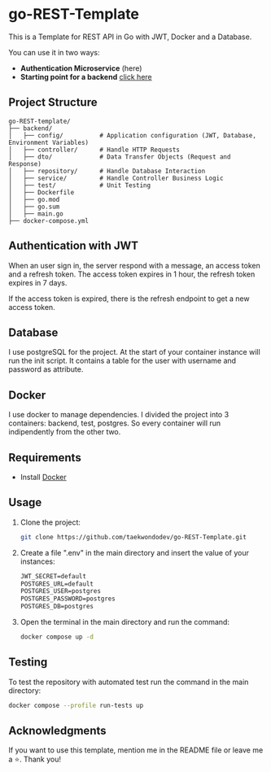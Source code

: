 # go-REST-Template
This is a Template for REST API in Go with JWT, Docker and a Database.

You can use it in two ways:
- **Authentication Microservice** (here)
- **Starting point for a backend** [click here](https://github.com/taekwondodev/go-REST-Template/tree/backend)

## Project Structure

```
go-REST-template/
├── backend/
│   ├── config/          # Application configuration (JWT, Database, Environment Variables)
│   ├── controller/      # Handle HTTP Requests
│   ├── dto/             # Data Transfer Objects (Request and Response)
│   ├── repository/      # Handle Database Interaction
│   ├── service/         # Handle Controller Business Logic
│   ├── test/            # Unit Testing
│   ├── Dockerfile       
│   ├── go.mod           
│   ├── go.sum           
│   ├── main.go         
├── docker-compose.yml   
```

## Authentication with JWT

When an user sign in, the server respond with a message, an access token and a refresh token. The access token expires in 1 hour, the refresh token expires in 7 days.

If the access token is expired, there is the refresh endpoint to get a new access token.

## Database

I use postgreSQL for the project. At the start of your container instance will run the init script. It contains a table for the user with username and password as attribute.

## Docker

I use docker to manage dependencies. I divided the project into 3 containers: backend, test, postgres. So every container will run indipendently from the other two.

## Requirements

- Install [Docker](https://docs.docker.com/engine/install/)

## Usage

1. Clone the project:
   
   ```bash
   git clone https://github.com/taekwondodev/go-REST-Template.git
   ```
3. Create a file ".env" in the main directory and insert the value of your instances:
   
   ```txt
   JWT_SECRET=default
   POSTGRES_URL=default
   POSTGRES_USER=postgres
   POSTGRES_PASSWORD=postgres
   POSTGRES_DB=postgres
   ```
5. Open the terminal in the main directory and run the command:
   
   ```bash
   docker compose up -d
   ```

## Testing

To test the repository with automated test run the command in the main directory:

```bash
docker compose --profile run-tests up
```

## Acknowledgments

If you want to use this template, mention me in the README file or leave me a ⭐. Thank you!
